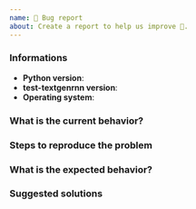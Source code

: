 ```yaml
---
name: 🐛 Bug report
about: Create a report to help us improve 🤔.
---
```


<!-- ⚠️ If you do not respect this template, your issue will be closed -->
<!-- ⚠️ Make sure to browse the opened and closed issues -->

<!-- ⚠️ Before writing your issue make sure you are using: -->
<!-- Python Version ^3.5.x -->
<!-- The latest version of test-textgenrnn -->

### Informations

- **Python version**:
- **test-textgenrnn version**:
- **Operating system**:


### What is the current behavior?



### Steps to reproduce the problem



### What is the expected behavior?



### Suggested solutions


